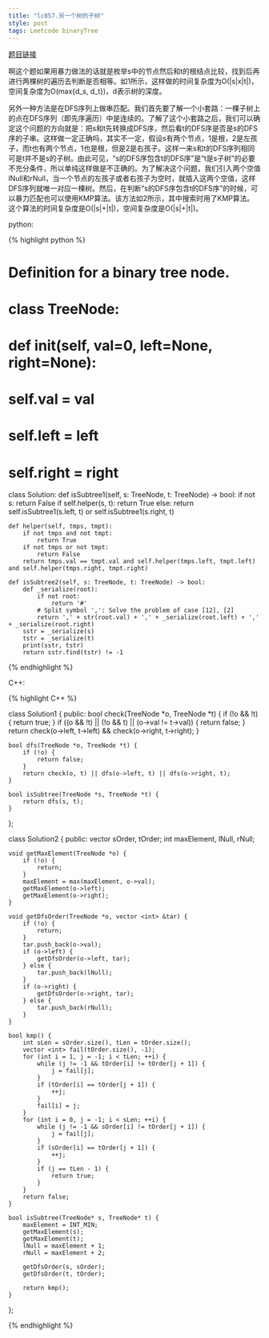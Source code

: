 ```yaml
---
title: "lc057.另一个树的子树"
style: post
tags: Leetcode binaryTree
---
```


[题目链接](https://leetcode-cn.com/problems/subtree-of-another-tree/)

啊这个题如果用暴力做法的话就是枚举s中的节点然后和t的根结点比较，找到后再进行两棵树的遍历去判断是否相等。如1所示，这样做的时间复杂度为O(|s|x|t|)，空间复杂度为O(max{d_s, d_t})，d表示树的深度。

另外一种方法是在DFS序列上做串匹配。我们首先要了解一个小套路：一棵子树上的点在DFS序列（即先序遍历）中是连续的。了解了这个小套路之后，我们可以确定这个问题的方向就是：把s和t先转换成DFS序，然后看t的DFS序是否是s的DFS序的子串。这样做一定正确吗，其实不一定，假设s有两个节点，1是根，2是左孩子，而t也有两个节点，1也是根，但是2是右孩子。这样一来s和t的DFS序列相同可是t并不是s的子树。由此可见，“s的DFS序包含t的DFS序”是“t是s子树”的必要不充分条件，所以单纯这样做是不正确的。为了解决这个问题，我们引入两个空值lNull和rNull，当一个节点的左孩子或者右孩子为空时，就插入这两个空值，这样DFS序列就唯一对应一棵树。然后，在判断“s的DFS序包含t的DFS序”的时候，可以暴力匹配也可以使用KMP算法。该方法如2所示，其中搜索时用了KMP算法。这个算法的时间复杂度是O(|s|+|t|)，空间复杂度是O(|s|+|t|)。

python:

{% highlight python %}

# Definition for a binary tree node.
# class TreeNode:
#     def __init__(self, val=0, left=None, right=None):
#         self.val = val
#         self.left = left
#         self.right = right

class Solution:
    def isSubtree1(self, s: TreeNode, t: TreeNode) -> bool:
        if not s:
            return False
        if self.helper(s, t):
            return True
        else:
            return self.isSubtree1(s.left, t) or self.isSubtree1(s.right, t)

    def helper(self, tmps, tmpt):
        if not tmps and not tmpt:
            return True
        if not tmps or not tmpt:
            return False
        return tmps.val == tmpt.val and self.helper(tmps.left, tmpt.left) and self.helper(tmps.right, tmpt.right)

    def isSubtree2(self, s: TreeNode, t: TreeNode) -> bool:
        def _serialize(root):
            if not root:
                return '#'
            # Split symbol ',': Solve the problem of case [12], [2]
            return ',' + str(root.val) + ',' + _serialize(root.left) + ',' + _serialize(root.right)
        sstr = _serialize(s)
        tstr = _serialize(t)
        print(sstr, tstr)
        return sstr.find(tstr) != -1

{% endhighlight %}

C++:

{% highlight C++ %}

class Solution1 {
public:
    bool check(TreeNode *o, TreeNode *t) {
        if (!o && !t) {
            return true;
        }
        if ((o && !t) || (!o && t) || (o->val != t->val)) {
            return false;
        }
        return check(o->left, t->left) && check(o->right, t->right);
    }

    bool dfs(TreeNode *o, TreeNode *t) {
        if (!o) {
            return false;
        }
        return check(o, t) || dfs(o->left, t) || dfs(o->right, t);
    }

    bool isSubtree(TreeNode *s, TreeNode *t) {
        return dfs(s, t);
    }
};

class Solution2 {
public:
    vector <int> sOrder, tOrder;
    int maxElement, lNull, rNull;

    void getMaxElement(TreeNode *o) {
        if (!o) {
            return;
        }
        maxElement = max(maxElement, o->val);
        getMaxElement(o->left);
        getMaxElement(o->right);
    }

    void getDfsOrder(TreeNode *o, vector <int> &tar) {
        if (!o) {
            return;
        }
        tar.push_back(o->val);
        if (o->left) {
            getDfsOrder(o->left, tar);
        } else {
            tar.push_back(lNull);
        }
        if (o->right) {
            getDfsOrder(o->right, tar);
        } else {
            tar.push_back(rNull);
        }
    }

    bool kmp() {
        int sLen = sOrder.size(), tLen = tOrder.size();
        vector <int> fail(tOrder.size(), -1);
        for (int i = 1, j = -1; i < tLen; ++i) {
            while (j != -1 && tOrder[i] != tOrder[j + 1]) {
                j = fail[j];
            }
            if (tOrder[i] == tOrder[j + 1]) {
                ++j;
            }
            fail[i] = j;
        }
        for (int i = 0, j = -1; i < sLen; ++i) {
            while (j != -1 && sOrder[i] != tOrder[j + 1]) {
                j = fail[j];
            }
            if (sOrder[i] == tOrder[j + 1]) {
                ++j;
            }
            if (j == tLen - 1) {
                return true;
            }
        }
        return false;
    }

    bool isSubtree(TreeNode* s, TreeNode* t) {
        maxElement = INT_MIN;
        getMaxElement(s);
        getMaxElement(t);
        lNull = maxElement + 1;
        rNull = maxElement + 2;

        getDfsOrder(s, sOrder);
        getDfsOrder(t, tOrder);

        return kmp();
    }
};

{% endhighlight %}
